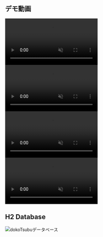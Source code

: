 ## デモ動画
<div><video controls src="https://github.com/user-attachments/assets/1a0f612e-01fd-4081-9402-ab30918920c9" muted="false"></video></div>
<div><video controls src="https://github.com/user-attachments/assets/0ed8c0da-c408-436c-988f-cc36d1c8478f" muted="false"></video></div>
<div><video controls src="https://github.com/user-attachments/assets/a3eca49b-06f1-4df8-8812-b46600e2fd1a" muted="false"></video></div>
<div><video controls src="https://github.com/user-attachments/assets/057da773-8b1d-4122-8c11-2a144fc6d9c6" muted="false"></video></div>

## H2 Database
![dokoTsubuデータベース](https://github.com/user-attachments/assets/a5770dad-d103-48bf-ad2e-01bd414b3b55)
